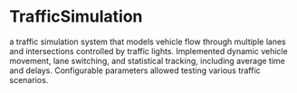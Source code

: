 # TrafficSimulation
a traffic simulation system that models vehicle flow through multiple lanes and intersections controlled by traffic lights. Implemented dynamic vehicle movement, lane switching, and statistical tracking, including average time and delays. Configurable parameters allowed testing various traffic scenarios.
